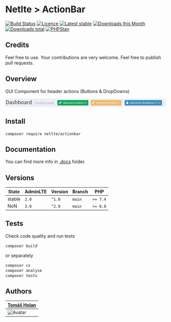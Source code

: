 # Netlte > ActionBar

[![Build Status](https://badgen.net/travis/netlte/actionbar/)](https://travis-ci.com/Netlte/ActionBar)
[![Licence](https://badgen.net/packagist/license/netlte/actionbar/)](https://packagist.org/packages/Netlte/ActionBar)
[![Latest stable](https://badgen.net/packagist/v/netlte/actionbar/)](https://packagist.org/packages/Netlte/ActionBar)
[![Downloads this Month](https://badgen.net/packagist/dm/netlte/actionbar/)](https://packagist.org/packages/Netlte/ActionBar)
[![Downloads total](https://badgen.net/packagist/dt/netlte/actionbar/)](https://packagist.org/packages/Netlte/ActionBar)
[![PHPStan](https://badgen.net/badge/PHPStan/enabled/green/)](https://github.com/phpstan/phpstan)

## Credits

Feel free to use. Your contributions are very welcome. Feel free to publish pull requests.

## Overview

GUI Component for header actions (Buttons & DropDowns)

![Screenshot](.docs/screen.png)

## Install

```
composer require netlte/actionbar
```
## Documentation
You can find more info in [.docs](.docs/) folder.

## Versions

| State       | AdminLTE | Version | Branch   | PHP      |
|-------------|----------|---------|----------|----------|
| stable      |   `2.0`  | `^1.0`  |  `main`  | `>= 7.4` |
| NoN         |   `3.0`  | `^2.0`  |  `main`  | `>= 8.0` |


## Tests

Check code quality and run tests
```
composer build
```

or separately

```
composer cs
composer analyse
composer tests
```

## Authors

| [Tomáš Holan](https://github.com/holantomas)                             |
|--------------------------------------------------------------------------|
| ![Avatar](https://avatars3.githubusercontent.com/u/5030499?s=100)        |



